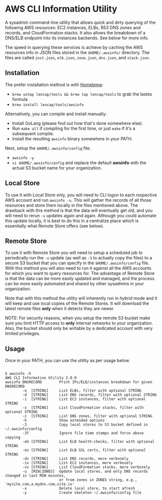 # AWS CLI Information Utility
A sysadmin command-line utility that allows quick and dirty querying of the following AWS resources: EC2 instances, ELBs, R53 DNS zones and records, and CloudFormation stacks. It also allows the breakdown of a DNS/ELB endpoint into its instances backends. See below for more info.

The speed in querying these services is achieve by caching the AWS resources info in JSON files stored in the `$HOME/.awsinfo/` directory. The files are called `inst.json`, `elb.json`, `zone.json`, `dns.json`, and `stack.json`.

## Installation
The prefer installation method is with [Homebrew](https://brew.sh):
  * `brew untap lencap/tools && brew tap lencap/tools` to grab the lastes formula
  * `brew install lencap/tools/awsinfo`

Alternatively, you can compile and install manually:  
  * Install GoLang (please find out how that's done somewhere else).
  * Run `make all` if compiling for the first time, or just `make` if it's a subsequent compile. 
  * Install the resulting `awsinfo` binary somewhere in your PATH.

Next, setup the `$HOME/.awsinfo/config` file:
  * `awsinfo -y`
  * `vi $HOME/.awsinfo/config` and replace the default **awsinfo** with the actual S3 bucket name for your organization.

## Local Store
To use it with Local Store only, you will need to CLI logon to each respective AWS account and run `awsinfo -u`. This will gather the records of all those resources and store them locally in the files mentioned above. The drawback with this method is that the data will eventually get old, and you will need to rerun `-u` updates again and again. Although you could automate this update locally, it is best to do this in a centralize place which is essentially what Remote Store offers (see below).

## Remote Store
To use it with Remote Store you will need to setup a scheduled job to periodically run the `-u` update (as well as `-3` to actually copy the files) to a secure S3 bucket that you can specify in the `$HOME/.awsinfo/config` file. With this method you will also need to run it against all the AWS accounts for which you want to query resources for. The advantage of Remote Store is that the data can be more easily updated and managed, and the process can be more easily automated and shared by other sysadmins in your organization.

Note that with this method the utility will inherently run in *hybrid* mode and it will keep and use local copies of the Remote Stores. It will download the latest remote files **only** when it detects they are newer.

NOTE: For security reasons, when you setup the remote S3 bucket make sure you limit HTTP access to **only** internal networks to your organization. Also, the bucket should only be writable by a dedicated account with very limited privileges.

## Usage
Once in your PATH, you can use the utility as per usage below.
<pre><code>
$ awsinfo -h
AWS CLI Information Utility 2.0.9
awsinfo DNSRECORD        Print IPs/ELB/instances breakdown for given DNSRECORD
        -e  [STRING]     List ELBs, filter with optional STRING
        -d  [STRING]     List DNS records, filter with optional STRING
        -i  [STRING]     List EC2 instances, filter with optional STRING
        -s  [STRING]     List CloudFormation stacks, filter with optional STRING
        -z  [STRING]     List DNS zones, filter with optional STRING
        -h               Show extended options
        -3               Copy local stores to S3 bucket defined in ~/.awsinfo/config
        -3f              Ignore file time stamps and force above copying
        -eh [STRING]     List ELB health-checks, filter with optional STRING
        -es [STRING]     List ELB SSL certs, filter with optional STRING
        -dv [STRING]     List DNS records, more verbosely
        -iv [STRING]     List EC2 instances, more verbosely
        -sv [STRING]     List CloudFormation stacks, more verbosely
        -u  [MIN|ZONES]  Update local stores, and only DNS records changed in last MIN minutes,
                         or from zones in ZONES string, e.g., 'mysite.com,a.mydns.com,site.io'
        -x               Delete local store, to start afresh
        -y               Create skeleton ~/.awsinfo/config file
</code></pre>
